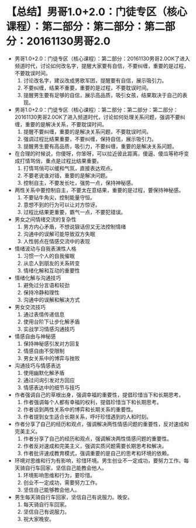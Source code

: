 # 【总结】男哥1.0+2.0：门徒专区（核心课程）：第二部分：第二部分：第二部分：20161130男哥2.0

-   男哥1.0+2.0：门徒专区（核心课程）：第二部分：20161130男哥2.0OK了进入频道时代，讨论如何改名字，提醒大家要有自信，不要纠缠，重要的是过程，不要耽误时间。
    1.  讨论改名字，建议改成男歌军团，提醒要有自信，展示吸引力。
    2.  不要纠缠，结果不重要，重要的是过程，不要耽误时间。
    3.  提醒男生要有足够的自信，展示高品质，吸引女孩，结果取决于自己的表现。
-   男哥1.0+2.0：门徒专区（核心课程）：第二部分：第二部分：第二部分：20161130男哥2.0OK了进入频道时代，讨论如何处理关系问题，强调不要纠缠，重要的是解决关系，不要耽误时间。
    1.  提醒不要纠缠，重要的是解决关系问题，不要耽误时间。
    2.  强调过程比结果重要，不要纠缠，保持自信，展示吸引力。
    3.  提醒男生要有高品质，吸引力，不要纠缠，重要的是解决关系问题。
-   在合理的时候说，你傻呀，你笨呀，可以拉近彼此距离，傻逼、傻瓜等称呼变成打情骂俏，重点是过程比结果重要。
    1.  打情骂俏可以缓和气氛，直接表达观点。
    2.  不要老说谁对错，重要的是解决问题。
    3.  控制自主，不要发长吐，强势一点，保持神秘感。
-   两性关系中要控制自主，不要太在意结果，重要的是过程，要保持神秘感。
    1.  不要钻牛角尖，控制能量守恒。
    2.  意想不到的行为可以让对方惊讶。
    3.  过程比结果更重要，霸气一点，不要犯错误。
-   男女之间情绪交流的复杂性
    1.  男方内心矛盾，不想说狠话但又无法控制情绪
    2.  沟通中的误解可能导致双方失眠
    3.  人性弱点在情感交流中的表现
-   情绪波动与自我表演性人格
    1.  习惯一个人的自我催眠
    2.  从恋人到朋友的关系转变
    3.  情绪化解和互动的重要性
-   情绪化解与沟通技巧
    1.  避免过分言语和较劲
    2.  保持冷静和理性
    3.  沟通中的误解和解决方式
-   男女交流技巧
    1.  通过表情传递信息
    2.  使用台阶下让步化解矛盾
    3.  实战学习情感沟通技巧
-   情感自由与神秘感
    1.  保持神秘感引发对方回复
    2.  情感自由不受限制
    3.  男女关系中的博弈与挫败
-   沟通技巧与情感表达
    1.  使用幽默化解矛盾
    2.  通过问询引发对方回应
    3.  情感表达中的细节与技巧
-   作者强调自己的草根出身，强调幸福的重要性，提倡珍惜当下和长期思考。
    1.  作者强调每个人都有幸福的权利，提倡珍惜当下和长期思考。
    2.  作者谈到两性关系中的博弈和长期关系的重要性。
    3.  作者提到女生适合长期关系，呼吁珍惜遇到的人和时刻。
-   作者分享了自己的经历和观点，强调解决两性情感问题的重要性，反对速成和完美主义。
    1.  作者分享了自己的经历和观点，强调解决两性情感问题的重要性。
    2.  作者反对速成和完美主义，强调实质问题需要长期思考和解决。
    3.  作者批评速成教育模式，强调重要的是自己的思考和环境的依赖。
-   环境对思维和行为有影响，珍惜环境。男生创业不一定成功，要努力工作。每天骑自行车回家，坚信自己能教会他人。
    1.  环境影响思维和行为，要珍惜。
    2.  创业不一定成功，需要努力工作。
    3.  坚信自己能够教会他人。
-   男生每天骑自行车回家，坚信自己有说服力。晚安。
    1.  每天骑自行车回家。
    2.  坚信自己有说服力。
    3.  祝大家晚安。